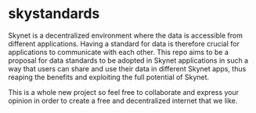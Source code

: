# skystandards

Skynet is a decentralized environment where the data is accessible from different applications. Having a standard for data is therefore crucial for applications to communicate with each other. This repo aims to be a proposal for data standards to be adopted in Skynet applications in such a way that users can share and use their data in different Skynet apps, thus reaping the benefits and exploiting the full potential of Skynet.

This is a whole new project so feel free to collaborate and express your opinion in order to create a free and decentralized internet that we like.